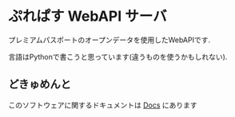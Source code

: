 # ぷれぱす WebAPI サーバ

プレミアムパスポートのオープンデータを使用したWebAPIです.

言語はPythonで書こうと思っています(違うものを使うかもしれない).

## どきゅめんと
このソフトウェアに関するドキュメントは [Docs][docs] にあります

[docs]: Docs/

